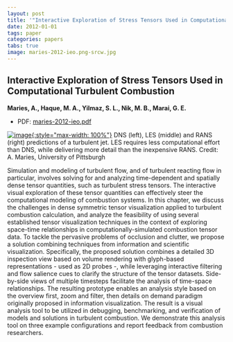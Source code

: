 ```yaml
---
layout: post
title: '"Interactive Exploration of Stress Tensors Used in Computational Turbulent Combustion"'
date: 2012-01-01
tags: paper
categories: papers
tabs: true
image: maries-2012-ieo.png-srcw.jpg
---
```


## Interactive Exploration of Stress Tensors Used in Computational Turbulent Combustion
**Maries, A., Haque, M. A., Yilmaz, S. L., Nik, M. B., Marai, G. E.**
- PDF: [maries-2012-ieo.pdf](/documents/maries-2012-ieo.pdf)


[![image](https://www.evl.uic.edu/output/originals/maries-2012-ieo.png-srcw.jpg){:style="max-width: 100%"}](https://www.evl.uic.edu/output/originals/maries-2012-ieo.png-srcw.jpg)
DNS (left), LES (middle) and RANS (right) predictions of a turbulent jet. LES requires less computational effort than DNS, while delivering more detail than the inexpensive RANS.
Credit: A. Maries, University of Pittsburgh

Simulation and modeling of turbulent flow, and of turbulent reacting flow in particular, involves solving for and analyzing time-dependent and spatially dense tensor quantities, such as turbulent stress tensors. The interactive visual exploration of these tensor quantities can effectively steer the computational modeling of combustion systems. In this chapter, we discuss the challenges in dense symmetric tensor visualization applied to turbulent combustion calculation, and analyze the feasibility of using several established tensor visualization techniques in the context of exploring space-time relationships in computationally-simulated combustion tensor data. To tackle the pervasive problems of occlusion and clutter, we propose a solution combining techniques from information and scientific visualization. Specifically, the proposed solution combines a detailed 3D inspection view based on volume rendering with glyph-based representations - used as 2D probes -, while leveraging interactive filtering and flow salience cues to clarify the structure of the tensor datasets. Side-by-side views of multiple timesteps facilitate the analysis of time-space relationships. The resulting prototype enables an analysis style based on the overview first, zoom and filter, then details on demand paradigm originally proposed in information visualization. The result is a visual analysis tool to be utilized in debugging, benchmarking, and verification of models and solutions in turbulent combustion. We demonstrate this analysis tool on three example configurations and report feedback from combustion researchers.